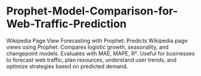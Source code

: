 # Prophet-Model-Comparison-for-Web-Traffic-Prediction
 Wikipedia Page View Forecasting with Prophet:  Predicts Wikipedia page views using Prophet. Compares logistic growth, seasonality, and changepoint models. Evaluates with MAE, MAPE, R². Useful for businesses to forecast web traffic, plan resources, understand user trends, and optimize strategies based on predicted demand.
